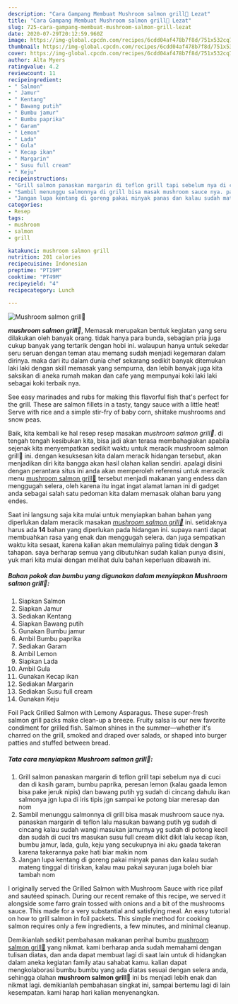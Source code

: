 ```yaml
---
description: "Cara Gampang Membuat Mushroom salmon grill🐠 Lezat"
title: "Cara Gampang Membuat Mushroom salmon grill🐠 Lezat"
slug: 725-cara-gampang-membuat-mushroom-salmon-grill-lezat
date: 2020-07-29T20:12:59.960Z
image: https://img-global.cpcdn.com/recipes/6cdd04af478b7f8d/751x532cq70/mushroom-salmon-grill🐠-foto-resep-utama.jpg
thumbnail: https://img-global.cpcdn.com/recipes/6cdd04af478b7f8d/751x532cq70/mushroom-salmon-grill🐠-foto-resep-utama.jpg
cover: https://img-global.cpcdn.com/recipes/6cdd04af478b7f8d/751x532cq70/mushroom-salmon-grill🐠-foto-resep-utama.jpg
author: Alta Myers
ratingvalue: 4.2
reviewcount: 11
recipeingredient:
- " Salmon"
- " Jamur"
- " Kentang"
- " Bawang putih"
- " Bumbu jamur"
- " Bumbu paprika"
- " Garam"
- " Lemon"
- " Lada"
- " Gula"
- " Kecap ikan"
- " Margarin"
- " Susu full cream"
- " Keju"
recipeinstructions:
- "Grill salmon panaskan margarin di teflon grill tapi sebelum nya di cuci dan di kasih garam, bumbu paprika, peresan lemon (kalau gaada lemon bisa pake jeruk nipis) dan bawang putih yg sudah di cincang dahulu ikan salmonya jgn lupa di iris tipis jgn sampai ke potong biar meresap dan nom"
- "Sambil menunggu salmonnya di grill bisa masak mushroom sauce nya. panaskan margarin di teflon lalu masukan bawang putih yg sudah di cincang kalau sudah wangi masukan jamurnya yg sudah di potong kecil dan sudah di cuci trs masukan susu full cream dikit dikit lalu kecap ikan, bumbu jamur, lada, gula, keju yang secukupnya ini aku gaada takeran karena takerannya pake hati biar makin nom"
- "Jangan lupa kentang di goreng pakai minyak panas dan kalau sudah mateng tinggal di tiriskan, kalau mau pakai sayuran juga boleh biar tambah nom"
categories:
- Resep
tags:
- mushroom
- salmon
- grill

katakunci: mushroom salmon grill 
nutrition: 201 calories
recipecuisine: Indonesian
preptime: "PT19M"
cooktime: "PT49M"
recipeyield: "4"
recipecategory: Lunch

---
```



![Mushroom salmon grill🐠](https://img-global.cpcdn.com/recipes/6cdd04af478b7f8d/751x532cq70/mushroom-salmon-grill🐠-foto-resep-utama.jpg)

<b><i>mushroom salmon grill🐠</i></b>, Memasak merupakan bentuk kegiatan yang seru dilakukan oleh banyak orang. tidak hanya para bunda, sebagian pria juga cukup banyak yang tertarik dengan hobi ini. walaupun hanya untuk sekedar seru seruan dengan teman atau memang sudah menjadi kegemaran dalam dirinya. maka dari itu dalam dunia chef sekarang sedikit banyak ditemukan laki laki dengan skill memasak yang sempurna, dan lebih banyak juga kita saksikan di aneka rumah makan dan cafe yang mempunyai koki laki laki sebagai koki terbaik nya.

See easy marinades and rubs for making this flavorful fish that&#39;s perfect for the grill. These are salmon fillets in a tasty, tangy sauce with a little heat! Serve with rice and a simple stir-fry of baby corn, shiitake mushrooms and snow peas.

Baik, kita kembali ke hal resep resep masakan <i>mushroom salmon grill🐠</i>. di tengah tengah kesibukan kita, bisa jadi akan terasa membahagiakan apabila sejenak kita menyempatkan sedikit waktu untuk meracik mushroom salmon grill🐠 ini. dengan kesuksesan kita dalam meracik hidangan tersebut, akan menjadikan diri kita bangga akan hasil olahan kalian sendiri. apalagi disini dengan perantara situs ini anda akan memperoleh referensi untuk meracik menu <u>mushroom salmon grill🐠</u> tersebut menjadi makanan yang endess dan menggugah selera, oleh karena itu ingat ingat alamat laman ini di gadget anda sebagai salah satu pedoman kita dalam memasak olahan baru yang endes.


Saat ini langsung saja kita mulai untuk menyiapkan bahan bahan yang diperlukan dalam meracik masakan <u><i>mushroom salmon grill🐠</i></u> ini. setidaknya harus ada <b>14</b> bahan yang diperlukan pada hidangan ini. supaya nanti dapat membuahkan rasa yang enak dan menggugah selera. dan juga sempatkan waktu kita sesaat, karena kalian akan memulainya paling tidak dengan <b>3</b> tahapan. saya berharap semua yang dibutuhkan sudah kalian punya disini, yuk mari kita mulai dengan melihat dulu bahan keperluan dibawah ini.

<!--inarticleads1-->

##### Bahan pokok dan bumbu yang digunakan dalam menyiapkan Mushroom salmon grill🐠:

1. Siapkan  Salmon
1. Siapkan  Jamur
1. Sediakan  Kentang
1. Siapkan  Bawang putih
1. Gunakan  Bumbu jamur
1. Ambil  Bumbu paprika
1. Sediakan  Garam
1. Ambil  Lemon
1. Siapkan  Lada
1. Ambil  Gula
1. Gunakan  Kecap ikan
1. Sediakan  Margarin
1. Sediakan  Susu full cream
1. Gunakan  Keju


Foil Pack Grilled Salmon with Lemony Asparagus. These super-fresh salmon grill packs make clean-up a breeze. Fruity salsa is our new favorite condiment for grilled fish. Salmon shines in the summer—whether it&#39;s charred on the grill, smoked and draped over salads, or shaped into burger patties and stuffed between bread. 

<!--inarticleads2-->

##### Tata cara menyiapkan Mushroom salmon grill🐠:

1. Grill salmon panaskan margarin di teflon grill tapi sebelum nya di cuci dan di kasih garam, bumbu paprika, peresan lemon (kalau gaada lemon bisa pake jeruk nipis) dan bawang putih yg sudah di cincang dahulu ikan salmonya jgn lupa di iris tipis jgn sampai ke potong biar meresap dan nom
1. Sambil menunggu salmonnya di grill bisa masak mushroom sauce nya. panaskan margarin di teflon lalu masukan bawang putih yg sudah di cincang kalau sudah wangi masukan jamurnya yg sudah di potong kecil dan sudah di cuci trs masukan susu full cream dikit dikit lalu kecap ikan, bumbu jamur, lada, gula, keju yang secukupnya ini aku gaada takeran karena takerannya pake hati biar makin nom
1. Jangan lupa kentang di goreng pakai minyak panas dan kalau sudah mateng tinggal di tiriskan, kalau mau pakai sayuran juga boleh biar tambah nom


I originally served the Grilled Salmon with Mushroom Sauce with rice pilaf and sautéed spinach. During our recent remake of this recipe, we served it alongside some farro grain tossed with onions and a bit of the mushrooms sauce. This made for a very substantial and satisfying meal. An easy tutorial on how to grill salmon in foil packets. This simple method for cooking salmon requires only a few ingredients, a few minutes, and minimal cleanup. 

Demikianlah sedikit pembahasan makanan perihal bumbu <u>mushroom salmon grill🐠</u> yang nikmat. kami berharap anda sudah memahami dengan tulisan diatas, dan anda dapat membuat lagi di saat lain untuk di hidangkan dalam aneka kegiatan family atau sahabat kamu. kalian dapat mengkolaborasi bumbu bumbu yang ada diatas sesuai dengan selera anda, sehingga olahan <b>mushroom salmon grill🐠</b> ini bs menjadi lebih enak dan nikmat lagi. demikianlah pembahasan singkat ini, sampai bertemu lagi di lain kesempatan. kami harap hari kalian menyenangkan.
